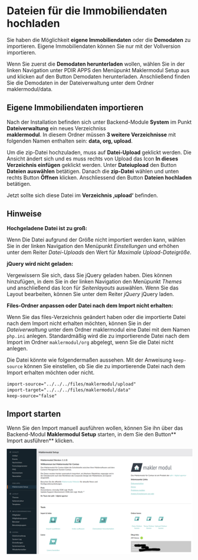 # Dateien für die Immobiliendaten hochladen

Sie haben die Möglichkeit **eigene Immobiliendaten** oder die **Demodaten** zu importieren. Eigene Immobiliendaten können Sie nur mit der Vollversion importieren.

Wenn Sie zuerst die **Demodaten herunterladen** wollen, wählen Sie in der linken Navigation unter PDIR APPS den Menüpunkt Maklermodul Setup aus und klicken auf den Button Demodaten herunterladen. Anschließend finden Sie die Demodaten in der Dateiverwaltung unter dem Ordner maklermodul/data.

## Eigene Immobiliendaten importieren

Nach der Installation befinden sich unter Backend-Module **System** im Punkt **Dateiverwaltung** ein neues Verzeichniss  
**maklermodul**. In diesem Ordner müssen **3 weitere Verzeichnisse** mit folgenden Namen enthalten sein: **data, org, upload**. 

Um die zip-Datei hochzuladen, muss auf **Datei-Upload** geklickt werden. Die Ansicht ändert sich und es muss rechts von Upload das Icon **In dieses Verzeichnis einfügen** geklickt werden. Unter **Dateiupload** den Button **Dateien auswählen** betätigen. Danach die **zip-Datei** wählen und unten rechts Button **Öffnen** klicken. Anschliessend den Button **Dateien hochladen** betätigen. 

Jetzt sollte sich diese Datei im **Verzeichnis ‚upload‘** befinden.

## Hinweise

**Hochgeladene Datei ist zu groß:**

Wenn Die Datei aufgrund der Größe nicht importiert werden kann, wählen Sie in der linken Navigation den Menüpunkt _Einstellungen_ und erhöhen unter dem Reiter _Datei-Uploads_ den Wert für _Maximale Upload-Dateigröße_.

**jQuery wird nicht geladen:**

Vergewissern Sie sich, dass Sie jQuery geladen haben. Dies können hinzufügen, in dem Sie in der linken Navigation den Menüpunkt _Themes_ und anschließend das Icon für _Seitenlayouts_ auswählen. Wenn Sie das Layout bearbeiten, können Sie unter dem Reiter _jQuery_ jQuery laden.

**Files-Ordner anpassen oder Datei nach dem Import nicht erhalten:**

Wenn Sie das files-Verzeichnis geändert haben oder die importierte Datei nach dem Import nicht erhalten möchten, können Sie in der _Dateiverwaltung_ unter dem Ordner maklermodul eine Datei mit dem Namen `php.ini` anlegen. Standardmäßig wird die zu importierende Datei nach dem Import im Ordner `maklermodul/org` abgelegt, wenn Sie die Datei nicht anlegen.

Die Datei könnte wie folgendermaßen aussehen. Mit der Anweisung `keep-source` können Sie einstellen, ob Sie die zu importierende Datei nach dem Import erhalten möchten oder nicht.

```
import-source="../../../files/maklermodul/upload"
import-target="../../../files/maklermodul/data"
keep-source="false"
```

## Import starten

Wenn Sie den Import manuell ausführen wollen, können Sie ihn über das Backend-Modul **Maklermodul Setup** starten, in dem Sie den Button** Import ausführen** klicken.

![](/img/import/contao4_maklermodul_setup.png)

